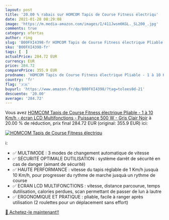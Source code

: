 ```yaml
---
layout: post
title: '20.00 % rabais sur HOMCOM Tapis de Course Fitness électriqu'
date: 2021-01-28 08:29:08
image: 'https://m.media-amazon.com/images/I/411Jwsm6KGL._SL200_.jpg'
comments: true
category: ofertas
author: ring
slug: 'B00FXI4398-fr HOMCOM Tapis de Course Fitness électrique Pliable - 1 à 10...'
sku: 'B00FXI4398-fr'
tags: [  ]
actualPrice: 284.72 EUR
currency: EUR
price: 284.72
comparePrice: 355.9 EUR
prodname: 'HOMCOM Tapis de Course Fitness électrique Pliable - 1 à 10 Km/h - écran LCD Multifonctions - Puissance 500 W - Gris Clair Noir'
country: 'fr'
flag: '🇫🇷'
buyurl: 'https://www.amazon.fr/dp/B00FXI4398/?tag=tolees0d-21'
descuento: '20.00'
average: '284.72'
---
```


Vous avez [HOMCOM Tapis de Course Fitness électrique Pliable - 1 à 10 Km/h - écran LCD Multifonctions - Puissance 500 W - Gris Clair Noir](https://www.amazon.fr/dp/B00FXI4398/?tag=tolees0d-21)  à  20.00 % de réduction, prix final  284.72 EUR (original: 355.9 EUR) ici:

[![HOMCOM Tapis de Course Fitness électriqu](https://m.media-amazon.com/images/I/411Jwsm6KGL._SL200_.jpg)](https://www.amazon.fr/dp/B00FXI4398/?tag=tolees0d-21)

ℹ️:

- ✅ MULTIMODE : 3 modes de changement automatique de vitesse
- ✅ SÉCURITÉ OPTIMALE DUTILISATION : système darrêt de sécurité en cas de danger (aimant de sécurité)
- ✅ HAUTE PERFORMANCE : vitesse du tapis réglable de 1 Km/h jusquà 10 Km/h, pour progresser du rythme de marche jusquà un rythme de course
- ✅ ECRAN LCD MULTIFONCTIONS : vitesse, distance parcourue, temps dutilisation, calories perdues, scan permettant de passer de lun à lautre
- ✅ ERGONOMIQUE ET PRATIQUE : pliable, facile à ranger après utilisation (2 roulettes pour un déplacement sans effort)

[🛒 Achetez-le maintenant!!](https://www.amazon.fr/dp/B00FXI4398/?tag=tolees0d-21)
